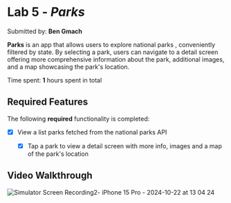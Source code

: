 # Lab 5 - *Parks*

Submitted by: **Ben Gmach**

**Parks** is an app that allows users to explore national parks , conveniently filtered by state. By selecting a park, 
users can navigate to a detail screen offering more comprehensive information about the park, additional images, 
and a map showcasing the park's location.

Time spent: **1** hours spent in total

## Required Features

The following **required** functionality is completed:

- [X] View a list parks fetched from the national parks API
  - [X] Tap a park to view a detail screen with more info, images and a map of the park's location
  

## Video Walkthrough
![Simulator Screen Recording2- iPhone 15 Pro - 2024-10-22 at 13 04 24](https://github.com/user-attachments/assets/ed796d1d-3a62-4299-b916-4229294ffbf5)
